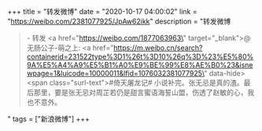 +++
title = "转发微博"
date = "2020-10-17 04:00:02"
link = "https://weibo.com/2381077925/JpAw62ikk"
description = "转发微博<br><blockquote> - 转发 <a href=\"https://weibo.com/1877063963\" target=\"_blank\">@无肠公子-萌之上</a>: <a href=\"https://m.weibo.cn/search?containerid=231522type%3D1%26t%3D10%26q%3D%23%E5%80%9A%E5%A4%A9%E5%B1%A0%E9%BE%99%E8%AE%B0%23&isnewpage=1&luicode=10000011&lfid=1076032381077925\" data-hide><span class=\"surl-text\">#倚天屠龙记#</span></a> 小说补完。张无忌是真的渣。最后那里，要是张无忌对周芷若仍是甜言蜜语海誓山盟，伤透了赵敏的心，我也不意外。 </blockquote>"
tags = ["新浪微博"]
+++
